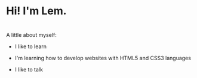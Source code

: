 # Hi! I'm Lem. <h1>
  
A little about myself:
  
  *  I like to learn
  
  * I'm learning how to develop websites with HTML5 and CSS3 languages
  
  * I like to talk
  
  
